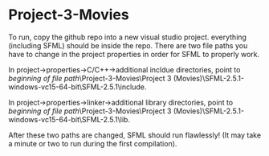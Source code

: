 # Project-3-Movies
To run, copy the github repo into a new visual studio project. everything (including SFML) should be inside the repo.
There are two file paths you have to change in the project properties in order for SFML to properly work. 

In project->properties->C/C++->additional incldue directories, point to 
*beginning of file path*\Project-3-Movies\Project 3 (Movies)\SFML-2.5.1-windows-vc15-64-bit\SFML-2.5.1\include.

In project->properties->linker->additional library directories, point to
*beginning of file path*\Project-3-Movies\Project 3 (Movies)\SFML-2.5.1-windows-vc15-64-bit\SFML-2.5.1\lib.

After these two paths are changed, SFML should run flawlessly! (It may take a minute or two to run during the first compilation).
